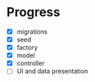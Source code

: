 # Progress

- [x] migrations
- [x] seed
- [x] factory 
- [x] model
- [x] controller
- [ ] UI and data presentation

